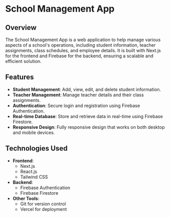 # School Management App

## Overview

The School Management App is a web application to help manage various aspects of a school's operations, including student information, teacher assignments, class schedules, and employee details. It is built with Next.js for the frontend and Firebase for the backend, ensuring a scalable and efficient solution.

## Features

- **Student Management**: Add, view, edit, and delete student information.
- **Teacher Management**: Manage teacher details and their class assignments.
- **Authentication**: Secure login and registration using Firebase Authentication.
- **Real-time Database**: Store and retrieve data in real-time using Firebase Firestore.
- **Responsive Design**: Fully responsive design that works on both desktop and mobile devices.

## Technologies Used

- **Frontend**:
  - Next.js
  - React.js
  - Tailwind CSS
- **Backend**:
  - Firebase Authentication
  - Firebase Firestore
- **Other Tools**:
  - Git for version control
  - Vercel for deployment





